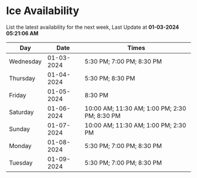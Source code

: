 # Ice Availability

List the latest availability for the next week, Last Update at **01-03-2024 05:21:06 AM**

| Day         | Date        | Times       |
| ----------- | ----------- | ----------- |
|Wednesday|01-03-2024|5:30 PM; 7:00 PM; 8:30 PM|
|Thursday|01-04-2024|5:30 PM; 8:30 PM|
|Friday|01-05-2024|8:30 PM|
|Saturday|01-06-2024|10:00 AM; 11:30 AM; 1:00 PM; 2:30 PM; 8:30 PM|
|Sunday|01-07-2024|10:00 AM; 11:30 AM; 1:00 PM; 2:30 PM|
|Monday|01-08-2024|5:30 PM; 7:00 PM; 8:30 PM|
|Tuesday|01-09-2024|5:30 PM; 7:00 PM; 8:30 PM|
